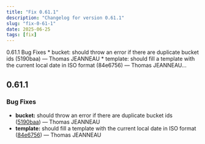 ```yaml
---
title: "Fix 0.61.1"
description: "Changelog for version 0.61.1"
slug: "fix-0-61-1"
date: 2025-06-25
tags: [fix]
---
```


<p class="before-truncate"> 0.61.1   Bug Fixes  * bucket: should throw an error if there are duplicate bucket ids (5190baa) — Thomas JEANNEAU * template: should fill a template with the current local date in ISO format (84e6756) — Thomas JEANNEAU...</p>

<!-- truncate -->

## 0.61.1

### Bug Fixes

* **bucket:** should throw an error if there are duplicate bucket ids ([5190baa](https://github.com/latechforce/engine/commit/5190baae18242b54be2721aa50dedbb6fe4b5056)) — Thomas JEANNEAU
* **template:** should fill a template with the current local date in ISO format ([84e6756](https://github.com/latechforce/engine/commit/84e67561cc5dd985815d4b66f406a2c948952844)) — Thomas JEANNEAU
